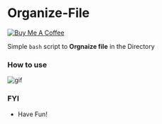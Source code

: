 # Organize-File

<p align="left">
<a href="https://www.buymeacoffee.com/amininejad"><img src="https://raw.githubusercontent.com/adi1090x/files/master/other/bmac.png" alt="Buy Me A Coffee"></a>

Simple `bash` script to **Orgnaize file** in the Directory

### How to use

![gif](https://github.com/3q841/amini-shell/raw/master/file_organize.gif) <br /> 

### FYI

+ Have Fun!
